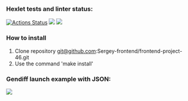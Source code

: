 ### Hexlet tests and linter status:
[![Actions Status](https://github.com/Sergey-frontend/frontend-project-46/workflows/hexlet-check/badge.svg)](https://github.com/Sergey-frontend/frontend-project-46/actions)
<a href="https://codeclimate.com/github/Sergey-frontend/frontend-project-46/maintainability"><img src="https://api.codeclimate.com/v1/badges/0e505028450adff7c00f/maintainability" /></a>
<a href="https://codeclimate.com/github/Sergey-frontend/frontend-project-46/test_coverage"><img src="https://api.codeclimate.com/v1/badges/0e505028450adff7c00f/test_coverage" /></a>
### How to install
  1. Clone repository git@github.com:Sergey-frontend/frontend-project-46.git
  2. Use the command 'make install'

### Gendiff launch example with JSON:
<a href="https://asciinema.org/a/yFdDmqnxDarDI6iVDft3rEOJk" target="_blank"><img src="https://asciinema.org/a/yFdDmqnxDarDI6iVDft3rEOJk.svg" /></a>

